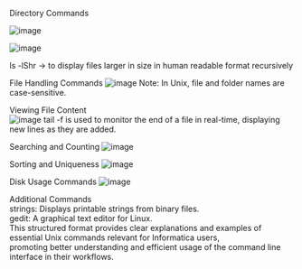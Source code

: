 Directory Commands    



![image](https://github.com/user-attachments/assets/f7226351-d400-4318-8a94-0931b7020657)

![image](https://github.com/user-attachments/assets/baadd29c-ad04-4372-b1a1-6adce477aba9)

ls -lShr -> to display files larger in size in human readable format recursively

File Handling Commands
![image](https://github.com/user-attachments/assets/2e64a41e-7b3c-479d-852b-99fc3e2f872a)
Note: In Unix, file and folder names are case-sensitive.    

Viewing File Content    
![image](https://github.com/user-attachments/assets/03871b31-3e57-4a12-be33-69624b4dc17e)
tail -f is used to monitor the end of a file in real-time, displaying new lines as they are added.


Searching and Counting
![image](https://github.com/user-attachments/assets/b36e873e-3611-4856-8520-dd6a2bbd36f4)

Sorting and Uniqueness
![image](https://github.com/user-attachments/assets/3dab701e-e23e-43a4-a1dd-c808cbfcc770)


Disk Usage Commands
![image](https://github.com/user-attachments/assets/2d7b44d5-ce7e-4d81-b5ce-34c57a991b93)


Additional Commands    
strings: Displays printable strings from binary files.    
gedit: A graphical text editor for Linux.    
This structured format provides clear explanations and examples of essential Unix commands relevant for Informatica users,     
promoting better understanding and efficient usage of the command line interface in their workflows.    





